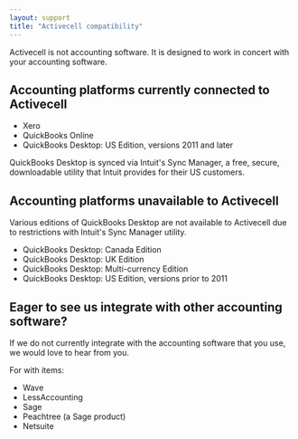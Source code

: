 ```yaml
---
layout: support
title: "Activecell compatibility"
---
```


Activecell is not accounting software. It is designed to work in concert with your accounting software.

## Accounting platforms currently connected to Activecell

* Xero
* QuickBooks Online
* QuickBooks Desktop: US Edition, versions 2011 and later

QuickBooks Desktop is synced via Intuit's Sync Manager, a free, secure, downloadable utility that Intuit provides for their US customers.

## Accounting platforms unavailable to Activecell

Various editions of QuickBooks Desktop are not available to Activecell due to restrictions with Intuit's Sync Manager utility.

* QuickBooks Desktop: Canada Edition
* QuickBooks Desktop: UK Edition
* QuickBooks Desktop: Multi-currency Edition
* QuickBooks Desktop: US Edition, versions prior to 2011

## Eager to see us integrate with other accounting software?

If we do not currently integrate with the accounting software that you use, we would love to hear from you.

For with items:

* Wave
* LessAccounting
* Sage
* Peachtree (a Sage product)
* Netsuite